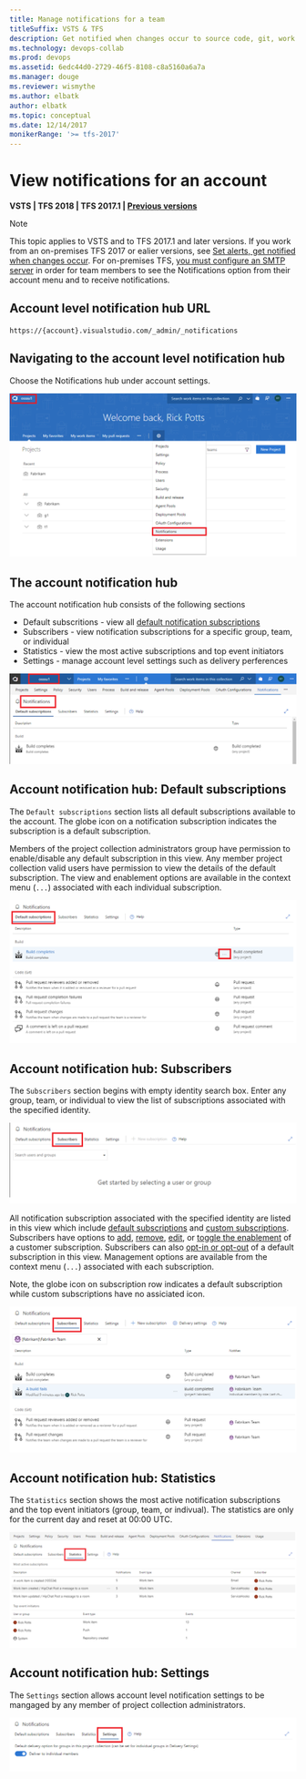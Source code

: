 ```yaml
---
title: Manage notifications for a team
titleSuffix: VSTS & TFS 
description: Get notified when changes occur to source code, git, work items, and builds in Visual Studio Team Services & Team Foundation Server  
ms.technology: devops-collab
ms.prod: devops
ms.assetid: 6edc44d0-2729-46f5-8108-c8a5160a6a7a
ms.manager: douge
ms.reviewer: wismythe
ms.author: elbatk
author: elbatk
ms.topic: conceptual
ms.date: 12/14/2017  
monikerRange: '>= tfs-2017'
---
```



# View notifications for an account

<b>VSTS | TFS 2018 | TFS 2017.1 | [Previous versions](../work/track/alerts-and-notifications.md)</b> 

> [!NOTE]  
> This topic applies to VSTS and to TFS 2017.1 and later versions. If you work from an on-premises TFS 2017 or ealier versions, see [Set alerts, get notified when changes occur](../work/track/alerts-and-notifications.md). For on-premises TFS, [you must configure an SMTP server](/tfs/server/admin/setup-customize-alerts) in order for team members to see the Notifications option from their account menu and to receive notifications.

## Account level notification hub URL
```
https://{account}.visualstudio.com/_admin/_notifications
```

## Navigating to the account level notification hub
Choose the Notifications hub under account settings.

![Navigate to account notifications hub](_img/nav-account-notifications-hub.png)

## The account notification hub

The account notification hub consists of the following sections
* Default subscritions - view all [default notification subscriptions](./oob-built-in-notifications.md)
* Subscribers - view notification subscriptions for a specific group, team, or individual
* Statistics - view the most active subscriptions and top event initiators
* Settings - manage account level settings such as delivery perferences

![View account level notification hub](_img/view-account-notification-hub.png)

## Account notification hub: Default subscriptions

The `Default subscriptions` section lists all default subscriptions available to the account. The globe icon on a notification subscription indicates the subscription is a default subscription.

Members of the project collection administrators group have permission to enable/disable any default subscription in this view.  Any member project collection valid users have permission to view the details of the default subscription.  The view and enablement options are available in the context menu (`...`) associated with each individual subscription.

![Account level notification hub: Default subscriptions](_img/view-account-notification-default-subscriptions.png)

## Account notification hub: Subscribers

The `Subscribers` section begins with empty identity search box. Enter any group, team, or individual to view the list of subscriptions associated with the specified identity.

![Account level notification hub: Subscribers empty](_img/view-account-notification-subscribers-empty.png)

All notification subscription associated with the specified identity are listed in this view which include [default subscriptions]() and [custom subscriptions]().  Subscribers have options to [add](), [remove](), [edit](), or [toggle the enablement]() of a customer subscription.  Subscribers can also [opt-in or opt-out]() of a default subscription in this view.  Management options are available from the context menu (`...`) associated with each subscription.

Note, the globe icon on subscription row indicates a default subscription while custom subscriptions have no assiciated icon.

![Account level notification hub: Subscribers list](_img/view-account-notification-subscribers.png)

## Account notification hub: Statistics

The `Statistics` section shows the most active notification subscriptions and the top event initiators (group, team, or indivual).  The statistics are only for the current day and reset at 00:00 UTC.

![Account level notification hub: Statistics](_img/view-account-notification-stats.png)

## Account notification hub: Settings

The `Settings` section allows account level notification settings to be mangaged by any member of project collection administrators.

![Account level notification hub: Settings](_img/view-account-notification-settings.png)